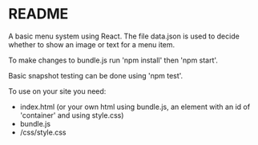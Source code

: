 # README #

A basic menu system using React. The file data.json is used to decide whether to show an image or text for a menu item.

To make changes to bundle.js run 'npm install' then 'npm start'.

Basic snapshot testing can be done using 'npm test'.

To use on your site you need:

- index.html (or your own html using bundle.js, an element with an id of 'container' and using style.css)
- bundle.js
- /css/style.css